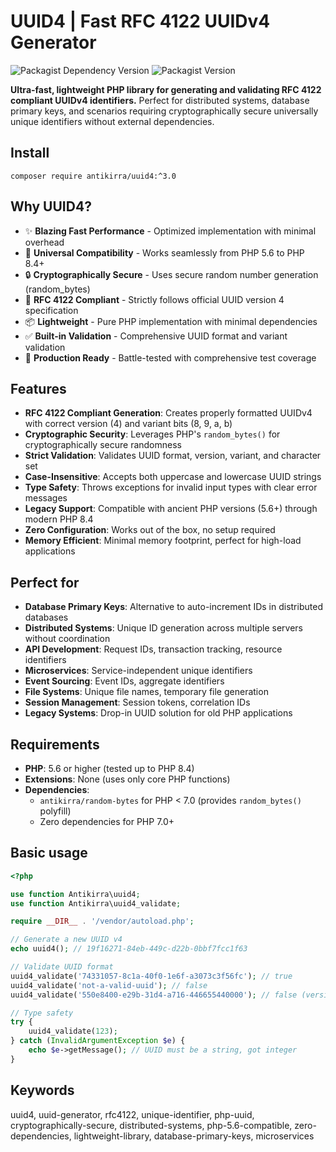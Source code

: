 # UUID4 | Fast RFC 4122 UUIDv4 Generator

![Packagist Dependency Version](https://img.shields.io/packagist/dependency-v/antikirra/uuid4/php)
![Packagist Version](https://img.shields.io/packagist/v/antikirra/uuid4)

**Ultra-fast, lightweight PHP library for generating and validating RFC 4122 compliant UUIDv4 identifiers.** Perfect for distributed systems, database primary keys, and scenarios requiring cryptographically secure universally unique identifiers without external dependencies.

## Install

```console
composer require antikirra/uuid4:^3.0
```

## Why UUID4?

- ✨ **Blazing Fast Performance** - Optimized implementation with minimal overhead
- 🔧 **Universal Compatibility** - Works seamlessly from PHP 5.6 to PHP 8.4+
- 🔒 **Cryptographically Secure** - Uses secure random number generation (random_bytes)
- 📜 **RFC 4122 Compliant** - Strictly follows official UUID version 4 specification
- 📦 **Lightweight** - Pure PHP implementation with minimal dependencies
- ✅ **Built-in Validation** - Comprehensive UUID format and variant validation
- 🚀 **Production Ready** - Battle-tested with comprehensive test coverage

## Features

- **RFC 4122 Compliant Generation**: Creates properly formatted UUIDv4 with correct version (4) and variant bits (8, 9, a, b)
- **Cryptographic Security**: Leverages PHP's `random_bytes()` for cryptographically secure randomness
- **Strict Validation**: Validates UUID format, version, variant, and character set
- **Case-Insensitive**: Accepts both uppercase and lowercase UUID strings
- **Type Safety**: Throws exceptions for invalid input types with clear error messages
- **Legacy Support**: Compatible with ancient PHP versions (5.6+) through modern PHP 8.4
- **Zero Configuration**: Works out of the box, no setup required
- **Memory Efficient**: Minimal memory footprint, perfect for high-load applications

## Perfect for

- **Database Primary Keys**: Alternative to auto-increment IDs in distributed databases
- **Distributed Systems**: Unique ID generation across multiple servers without coordination
- **API Development**: Request IDs, transaction tracking, resource identifiers
- **Microservices**: Service-independent unique identifiers
- **Event Sourcing**: Event IDs, aggregate identifiers
- **File Systems**: Unique file names, temporary file generation
- **Session Management**: Session tokens, correlation IDs
- **Legacy Systems**: Drop-in UUID solution for old PHP applications

## Requirements

- **PHP**: 5.6 or higher (tested up to PHP 8.4)
- **Extensions**: None (uses only core PHP functions)
- **Dependencies**:
  - `antikirra/random-bytes` for PHP < 7.0 (provides `random_bytes()` polyfill)
  - Zero dependencies for PHP 7.0+

## Basic usage

```php
<?php

use function Antikirra\uuid4;
use function Antikirra\uuid4_validate;

require __DIR__ . '/vendor/autoload.php';

// Generate a new UUID v4
echo uuid4(); // 19f16271-84eb-449c-d22b-0bbf7fcc1f63

// Validate UUID format
uuid4_validate('74331057-8c1a-40f0-1e6f-a3073c3f56fc'); // true
uuid4_validate('not-a-valid-uuid'); // false
uuid4_validate('550e8400-e29b-31d4-a716-446655440000'); // false (version 3, not 4)

// Type safety
try {
    uuid4_validate(123);
} catch (InvalidArgumentException $e) {
    echo $e->getMessage(); // UUID must be a string, got integer
}
```

## Keywords

uuid4, uuid-generator, rfc4122, unique-identifier, php-uuid, cryptographically-secure, distributed-systems, php-5.6-compatible, zero-dependencies, lightweight-library, database-primary-keys, microservices

